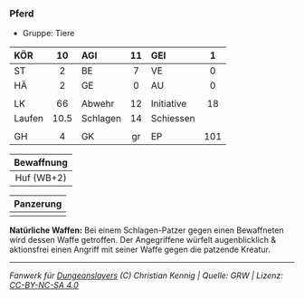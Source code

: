 ### Pferd

- Gruppe: Tiere

| KÖR    |  10  | AGI      | 11  | GEI        |  1  |
| :----- | :--: | :------- | :-: | :--------- | :-: |
| ST     |  2   | BE       |  7  | VE         |  0  |
| HÄ     |  2   | GE       |  0  | AU         |  0  |
|        |      |          |     |            |     |
| LK     |  66  | Abwehr   | 12  | Initiative | 18  |
| Laufen | 10.5 | Schlagen | 14  | Schiessen  |     |
|        |      |          |     |            |     |
| GH     |  4   | GK       | gr  | EP         | 101 |

| Bewaffnung |
| :--------: |
| Huf (WB+2) |

| Panzerung |
| :-------: |
|           |

**Natürliche Waffen:** Bei einem Schlagen-Patzer gegen einen Bewaffneten wird dessen Waffe getroffen. Der Angegriffene würfelt augenblicklich & aktionsfrei einen Angriff mit seiner Waffe gegen die patzende Kreatur.

---

_Fanwerk für [Dungeonslayers](https://www.dungeonslayers.net/) (C) Christian Kennig | Quelle: GRW | Lizenz: [CC-BY-NC-SA 4.0](https://creativecommons.org/licenses/by-nc-sa/4.0/deed.de)_
